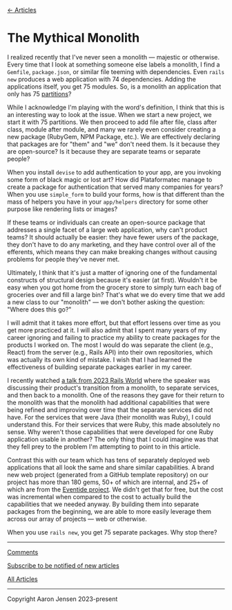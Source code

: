 [← Articles](README.md#articles)

# The Mythical Monolith

I realized recently that I've never seen a monolith &mdash; majestic or otherwise. Every time that I look at something someone else labels a monolith, I find a `Gemfile`, `package.json`, or similar file teeming with dependencies. Even `rails new` produces a web application with 74 dependencies. Adding the applications itself, you get 75 modules. So, is a monolith an application that only has 75 [partitions](partitions-and-compositions.md)?

While I acknowledge I'm playing with the word's definition, I think that this is an interesting way to look at the issue. When we start a new project, we start it with 75 partitions. We then proceed to add file after file, class after class, module after module, and many we rarely even consider creating a new package (RubyGem, NPM Package, etc.). We are effectively declaring that packages are for "them" and "we" don't need them. Is it because they are open-source? Is it because they are separate teams or separate people?

When you install `devise` to add authentication to your app, are you invoking some form of black magic or lost art? How did Plataformatec manage to create a package for authentication that served many companies for years? When you use `simple_form` to build your forms, how is that different than the mass of helpers you have in your `app/helpers` directory for some other purpose like rendering lists or images?

If these teams or individuals can create an open-source package that addresses a single facet of a large web application, why can't product teams? It should actually be easier: they have fewer users of the package, they don't have to do any marketing, and they have control over all of the efferents, which means they can make breaking changes without causing problems for people they've never met.

Ultimately, I think that it's just a matter of ignoring one of the fundamental constructs of structural design because it's easier (at first). Wouldn't it be easy when you got home from the grocery store to simply turn each bag of groceries over and fill a large bin? That's what we do every time that we add a new class to our "monolith" &mdash; we don't bother asking the question: "Where does this go?"

I will admit that it takes more effort, but that effort lessens over time as you get more practiced at it. I will also admit that I spent many years of my career ignoring and failing to practice my ability to create packages for the products I worked on. The most I would do was separate the client (e.g., React) from the server (e.g., Rails API) into their own repositories, which was actually its own kind of mistake. I wish that I had learned the effectiveness of building separate packages earlier in my career.

I recently watched [a talk from 2023 Rails World](https://www.youtube.com/watch?v=wV1Yva-Dp4Y) where the speaker was discussing their product's transition from a monolith, to separate services, and then back to a monolith. One of the reasons they gave for their return to the monolith was that the monolith had additional capabilities that were being refined and improving over time that the separate services did not have. For the services that were Java (their monolith was Ruby), I could understand this. For their services that were Ruby, this made absolutely no sense. Why weren't those capabilities that were developed for one Ruby application usable in another? The only thing that I could imagine was that they fell prey to the problem I'm attempting to point to in this article.

Contrast this with our team which has tens of separately deployed web applications that all look the same and share similar capabilities. A brand new web project (generated from a GitHub template repository) on our project has more than 180 gems, 50+ of which are internal, and 25+ of which are from the [Eventide project](https://github.com/eventide-project/). We didn't get that for free, but the cost was incremental when compared to the cost to actually build the capabilities that we needed anyway. By building them into separate packages from the beginning, we are able to more easily leverage them across our array of projects &mdash; web or otherwise.

When you use `rails new`, you get 75 separate packages. Why stop there?

---

[Comments](https://github.com/aaronjensen/software-development/discussions/7)

[Subscribe to be notified of new articles](https://github.com/aaronjensen/software-development/discussions/8)

[All Articles](https://github.com/aaronjensen/software-development/blob/master/README.md#articles)

---

Copyright Aaron Jensen 2023-present
